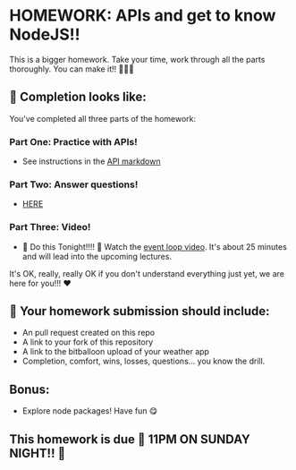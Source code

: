 # HOMEWORK: APIs and get to know NodeJS!!

This is a bigger homework. Take your time, work through all the parts thoroughly. You can make it!! 💪💪💪

## 🚀 Completion looks like:

You've completed all three parts of the homework:

### Part One: Practice with APIs!

- See instructions in the [API markdown](./api/)

### Part Two: Answer questions!

- [HERE](./quiz.md)

### Part Three: Video!

- 🚨 Do this Tonight!!!! 🚨 Watch the [event loop video](https://www.youtube.com/watch?v=8aGhZQkoFbQ). It's about 25 minutes and will lead into the upcoming lectures.

It's OK, really, really OK if you don't understand everything just yet, we are here for you!!! ❤️

## 🚀 Your homework submission should include:

- An pull request created on this repo
- A link to your fork of this repository
- A link to the bitballoon upload of your weather app
- Completion, comfort, wins, losses, questions... you know the drill.

## Bonus:
 - Explore node packages! Have fun 😋

## This homework is due 🚨 11PM ON SUNDAY NIGHT!! 🚨

